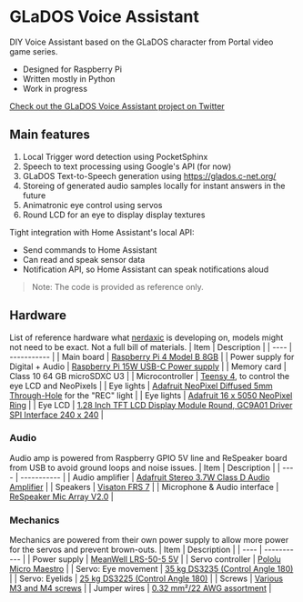 # GLaDOS Voice Assistant
DIY Voice Assistant based on the GLaDOS character from Portal video game series.

* Designed for Raspberry Pi
* Written mostly in Python
* Work in progress

[Check out the GLaDOS Voice Assistant project on Twitter](https://twitter.com/search?q=(%23glados)%20(from%3Anerdaxic)&src=typed_query)

## Main features
1. Local Trigger word detection using PocketSphinx
2. Speech to text processing using Google's API (for now)
3. GLaDOS Text-to-Speech generation using https://glados.c-net.org/
4. Storeing of generated audio samples locally for instant answers in the future
5. Animatronic eye control using servos
5. Round LCD for an eye to display display textures

Tight integration with Home Assistant's local API:
* Send commands to Home Assistant
* Can read and speak sensor data
* Notification API, so Home Assistant can speak notifications aloud

> Note: The code is provided as reference only.

## Hardware
List of reference hardware what [nerdaxic](https://github.com/nerdaxic/) is developing on, models might not need to be exact. 
Not a full bill of materials.
| Item | Description |
| ---- | ----------- |
| Main board | [Raspberry Pi 4 Model B 8GB](https://www.raspberrypi.org/products/raspberry-pi-4-model-b/) |
| Power supply for Digital + Audio | [Raspberry Pi 15W USB-C Power supply](https://www.raspberrypi.org/products/type-c-power-supply/) |
| Memory card | Class 10 64 GB microSDXC U3 |
| Microcontroller | [Teensy 4](https://www.pjrc.com/store/teensy40.html), to control the eye LCD and NeoPixels |
| Eye lights | [Adafruit NeoPixel Diffused 5mm Through-Hole](https://www.adafruit.com/product/1938) for the "REC" light |
| Eye lights  | [Adafruit 16 x 5050 NeoPixel Ring](https://www.adafruit.com/product/1463) |
| Eye LCD | [1.28 Inch TFT LCD Display Module Round, GC9A01 Driver SPI Interface 240 x 240](https://www.amazon.de/gp/product/B08G8MVCCZ/) |
### Audio
Audio amp is powered from Raspberry GPIO 5V line and ReSpeaker board from USB to avoid ground loops and noise issues.
| Item | Description |
| ---- | ----------- |
| Audio amplifier | [Adafruit Stereo 3.7W Class D Audio Amplifier](https://www.adafruit.com/product/987) |
| Speakers | [Visaton FRS 7](https://www.amazon.de/gp/product/B0056BQAFC/) |
| Microphone & Audio interface | [ReSpeaker Mic Array V2.0](https://www.seeedstudio.com/ReSpeaker-Mic-Array-v2-0.html) |
### Mechanics
Mechanics are powered from their own power supply to allow more power for the servos and prevent brown-outs.
| Item | Description |
| ---- | ----------- |
| Power supply | [MeanWell LRS-50-5 5V](https://www.amazon.de/gp/product/B00MWQDH00/) |
| Servo controller | [Pololu Micro Maestro](https://www.pololu.com/product/1350/) |
| Servo: Eye movement | [35 kg DS3235 (Control Angle 180)](https://www.amazon.de/gp/product/B07T725ZV5/) |
| Servo: Eyelids | [25 kg DS3225 (Control Angle 180)](https://www.amazon.de/gp/product/B08BZNSLQF/) |
| Screws | [Various M3 and M4 screws](https://www.amazon.de/gp/product/B073SS7D8J/) |
| Jumper wires | [0.32 mm²/22 AWG assortment](https://www.amazon.de/gp/product/B07TV5VXZ2/) |